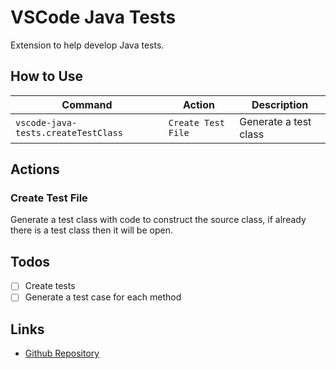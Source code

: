 # VSCode Java Tests

Extension to help develop Java tests.

## How to Use

| Command | Action | Description |
| - | - | - |
| `vscode-java-tests.createTestClass` | `Create Test File` | Generate a test class |

## Actions

### Create Test File

Generate a test class with code to construct the source class, if already there is a test class then it will be open.

## Todos

- [ ] Create tests
- [ ] Generate a test case for each method

## Links

- [Github Repository](https://github.com/wesleyegberto/vscode-java-tests)